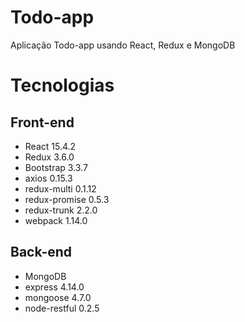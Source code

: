 # Todo-app
Aplicação Todo-app usando React, Redux e MongoDB

# Tecnologias
## Front-end
- React 15.4.2
- Redux 3.6.0
- Bootstrap 3.3.7
- axios 0.15.3
- redux-multi 0.1.12
- redux-promise 0.5.3
- redux-trunk 2.2.0
- webpack 1.14.0

## Back-end
- MongoDB
- express 4.14.0
- mongoose 4.7.0
- node-restful 0.2.5
